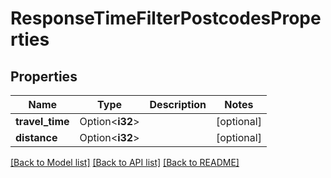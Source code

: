 # ResponseTimeFilterPostcodesProperties

## Properties

Name | Type | Description | Notes
------------ | ------------- | ------------- | -------------
**travel_time** | Option<**i32**> |  | [optional]
**distance** | Option<**i32**> |  | [optional]

[[Back to Model list]](../README.md#documentation-for-models) [[Back to API list]](../README.md#documentation-for-api-endpoints) [[Back to README]](../README.md)


